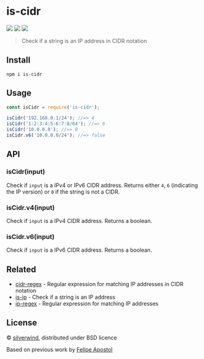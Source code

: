 # is-cidr

[![](https://img.shields.io/npm/v/is-cidr.svg?style=flat)](https://www.npmjs.org/package/is-cidr) [![](https://img.shields.io/npm/dm/is-cidr.svg)](https://www.npmjs.org/package/is-cidr) [![](https://api.travis-ci.org/silverwind/is-cidr.svg?style=flat)](https://travis-ci.org/silverwind/is-cidr)

> Check if a string is an IP address in CIDR notation

## Install

```
npm i is-cidr
```


## Usage

```js
const isCidr = require('is-cidr');

isCidr('192.168.0.1/24'); //=> 4
isCidr('1:2:3:4:5:6:7:8/64'); //=> 6
isCidr('10.0.0.0'); //=> 0
isCidr.v6('10.0.0.0/24'); //=> false
```


## API

### isCidr(input)

Check if `input` is a IPv4 or IPv6 CIDR address. Returns either `4`, `6` (indicating the IP version) or `0` if the string is not a CIDR.

### isCidr.v4(input)

Check if `input` is a IPv4 CIDR address. Returns a boolean.

### isCidr.v6(input)

Check if `input` is a IPv6 CIDR address. Returns a boolean.


## Related

- [cidr-regex](https://github.com/silverwind/cidr-regex) - Regular expression for matching IP addresses in CIDR notation
- [is-ip](https://github.com/sindresorhus/is-ip) - Check if a string is an IP address
- [ip-regex](https://github.com/sindresorhus/ip-regex) - Regular expression for matching IP addresses

## License

© [silverwind](https://github.com/silverwind), distributed under BSD licence

Based on previous work by [Felipe Apostol](https://github.com/flipjs)
